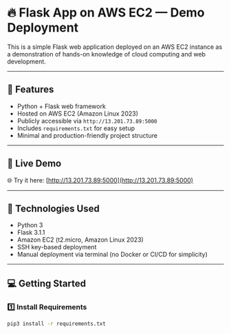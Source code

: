 # 🔥 Flask App on AWS EC2 — Demo Deployment

This is a simple Flask web application deployed on an AWS EC2 instance as a demonstration of hands-on knowledge of cloud computing and web development.

---

## 🚀 Features

- Python + Flask web framework
- Hosted on AWS EC2 (Amazon Linux 2023)
- Publicly accessible via `http://13.201.73.89:5000`
- Includes `requirements.txt` for easy setup
- Minimal and production-friendly project structure

---

## 🔗 Live Demo

🌐 Try it here: [http://13.201.73.89:5000](http://13.201.73.89:5000)

---

## 🧰 Technologies Used

- Python 3
- Flask 3.1.1
- Amazon EC2 (t2.micro, Amazon Linux 2023)
- SSH key-based deployment
- Manual deployment via terminal (no Docker or CI/CD for simplicity)

---

## 💻 Getting Started

### 1️⃣ Install Requirements

```bash
pip3 install -r requirements.txt
